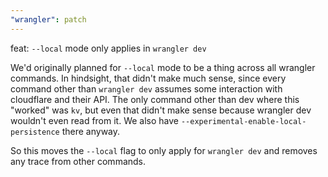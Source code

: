 ```yaml
---
"wrangler": patch
---
```


feat: `--local` mode only applies in `wrangler dev`

We'd originally planned for `--local` mode to be a thing across all wrangler commands. In hindsight, that didn't make much sense, since every command other than `wrangler dev` assumes some interaction with cloudflare and their API. The only command other than dev where this "worked" was `kv`, but even that didn't make sense because wrangler dev wouldn't even read from it. We also have `--experimental-enable-local-persistence` there anyway.

So this moves the `--local` flag to only apply for `wrangler dev` and removes any trace from other commands.
